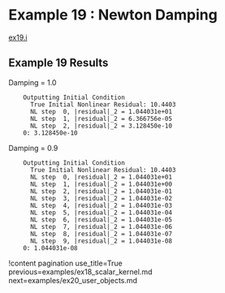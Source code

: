 # Example 19 : Newton Damping

[ex19.i](https://github.com/idaholab/moose/blob/devel/examples/ex19_dampers/ex19.i)

[](---)

## Example 19 Results

Damping = 1.0

```text
    Outputting Initial Condition
      True Initial Nonlinear Residual: 10.4403
      NL step  0, |residual|_2 = 1.044031e+01
      NL step  1, |residual|_2 = 6.366756e-05
      NL step  2, |residual|_2 = 3.128450e-10
    0: 3.128450e-10
```

Damping = 0.9

```text
    Outputting Initial Condition
      True Initial Nonlinear Residual: 10.4403
      NL step  0, |residual|_2 = 1.044031e+01
      NL step  1, |residual|_2 = 1.044031e+00
      NL step  2, |residual|_2 = 1.044031e-01
      NL step  3, |residual|_2 = 1.044031e-02
      NL step  4, |residual|_2 = 1.044031e-03
      NL step  5, |residual|_2 = 1.044031e-04
      NL step  6, |residual|_2 = 1.044031e-05
      NL step  7, |residual|_2 = 1.044031e-06
      NL step  8, |residual|_2 = 1.044031e-07
      NL step  9, |residual|_2 = 1.044031e-08
    0: 1.044031e-08
```

!content pagination use_title=True
                    previous=examples/ex18_scalar_kernel.md
                    next=examples/ex20_user_objects.md
